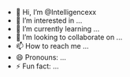 - 👋 Hi, I’m @Intelligencexx
- 👀 I’m interested in ...
- 🌱 I’m currently learning ...
- 💞️ I’m looking to collaborate on ...
- 📫 How to reach me ...
- 😄 Pronouns: ...
- ⚡ Fun fact: ...

<!---
Intelligencexx/Intelligencexx is a ✨ special ✨ repository because its `README.md` (this file) appears on your GitHub profile.
You can click the Preview link to take a look at your changes.
--->
